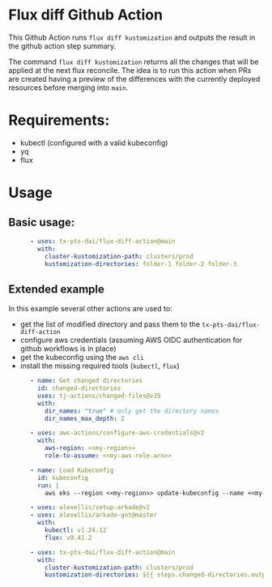 # Flux diff Github Action

This Github Action runs `flux diff kustomization` and outputs the result in the github action step summary.

The command `flux diff kustomization` returns all the changes that will be applied at the next flux reconcile. The idea is to run this action when PRs are created having a preview of the differences with the currently deployed resources before merging into `main`.

# Requirements:

- kubectl (configured with a valid kubeconfig)
- yq
- flux

# Usage

## Basic usage:

```yaml
      - uses: tx-pts-dai/flux-diff-action@main
        with:
          cluster-kustomization-path: clusters/prod
          kustomization-directories: folder-1 folder-2 folder-3
```

## Extended example

In this example several other actions are used to: 

- get the list of modified directory and pass them to the `tx-pts-dai/flux-diff-action`
- configure aws credentials (assuming AWS OIDC authentication for github workflows is in place)
- get the kubeconfig using the `aws cli`
- install the missing required tools (`kubectl`, `flux`)

```yaml
      - name: Get changed directories
        id: changed-directories
        uses: tj-actions/changed-files@v35
        with:
          dir_names: "true" # only get the directory names
          dir_names_max_depth: 2

      - uses: aws-actions/configure-aws-credentials@v2
        with:
          aws-region: <<my-region>>
          role-to-assume: <<my-aws-role-arn>>

      - name: Load Kubeconfig
        id: kubeconfig
        run: |
          aws eks --region <<my-region>> update-kubeconfig --name <<my-cluster-name>>

      - uses: alexellis/setup-arkade@v2
      - uses: alexellis/arkade-get@master
        with:
          kubectl: v1.24.12
          flux: v0.41.2

      - uses: tx-pts-dai/flux-diff-action@main
        with:
          cluster-kustomization-path: clusters/prod
          kustomization-directories: ${{ steps.changed-directories.outputs.all_changed_files }}
```